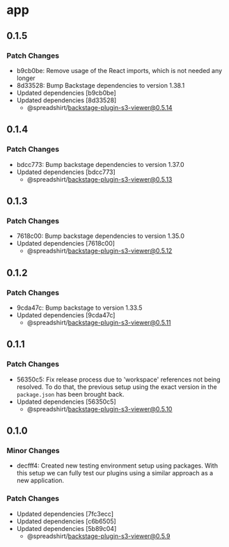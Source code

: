 # app

## 0.1.5

### Patch Changes

- b9cb0be: Remove usage of the React imports, which is not needed any longer
- 8d33528: Bump Backstage dependencies to version 1.38.1
- Updated dependencies [b9cb0be]
- Updated dependencies [8d33528]
  - @spreadshirt/backstage-plugin-s3-viewer@0.5.14

## 0.1.4

### Patch Changes

- bdcc773: Bump backstage dependencies to version 1.37.0
- Updated dependencies [bdcc773]
  - @spreadshirt/backstage-plugin-s3-viewer@0.5.13

## 0.1.3

### Patch Changes

- 7618c00: Bump backstage dependencies to version 1.35.0
- Updated dependencies [7618c00]
  - @spreadshirt/backstage-plugin-s3-viewer@0.5.12

## 0.1.2

### Patch Changes

- 9cda47c: Bump backstage to version 1.33.5
- Updated dependencies [9cda47c]
  - @spreadshirt/backstage-plugin-s3-viewer@0.5.11

## 0.1.1

### Patch Changes

- 56350c5: Fix release process due to 'workspace' references not being resolved.
  To do that, the previous setup using the exact version in the `package.json`
  has been brought back.
- Updated dependencies [56350c5]
  - @spreadshirt/backstage-plugin-s3-viewer@0.5.10

## 0.1.0

### Minor Changes

- decfff4: Created new testing environment setup using packages.
  With this setup we can fully test our plugins using a similar
  approach as a new application.

### Patch Changes

- Updated dependencies [7fc3ecc]
- Updated dependencies [c6b6505]
- Updated dependencies [5b89c04]
  - @spreadshirt/backstage-plugin-s3-viewer@0.5.9
